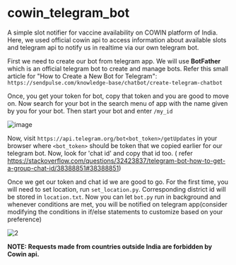 # cowin_telegram_bot 
A simple slot notifier for vaccine availability on COWIN platform of India. Here, we used official cowin api to access information about available slots and telegram api to notify
us in realtime via our own telegram bot.   

First we need to create our bot from telegram app. We will use **BotFather** which is an official telegram bot to create and manage bots. Refer this small article for "How to Create a New Bot for Telegram": ```https://sendpulse.com/knowledge-base/chatbot/create-telegram-chatbot```

Once, you get your token for bot, copy that token and you are good to move on. Now search for your bot in the search menu of app with the name given by you for your bot. Then start
your bot and enter ```/my_id```

![image](https://user-images.githubusercontent.com/30752980/122887010-148b6b80-d35e-11eb-9123-71b64405ef5f.png)

Now, visit ```https://api.telegram.org/bot<bot_token>/getUpdates``` in your browser where ```<bot_token>``` should be token that we copied earlier for our telegram bot. Now, look
for 'chat id' and copy that id too. ( refer https://stackoverflow.com/questions/32423837/telegram-bot-how-to-get-a-group-chat-id/38388851#38388851)

Once we get our token and chat id we are good to go. For the first time, you will need to set location, run ```set_location.py```. Corresponding district id will be stored in ```location.txt```. Now you can let ```bot.py``` run in background and whenever conditions are met, you will be notified on telegram app(consider modifying the conditions in if/else statements to customize based on your preference)

![2](https://user-images.githubusercontent.com/30752980/122889657-9aa8b180-d360-11eb-827a-de5692d09454.jpg)


**NOTE: Requests made from countries outside India are forbidden by Cowin api.**
